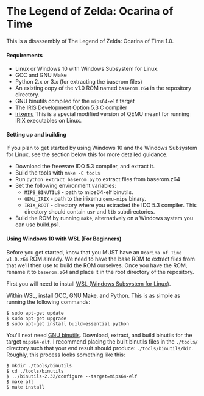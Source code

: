 # The Legend of Zelda: Ocarina of Time

This is a disassembly of The Legend of Zelda: Ocarina of Time 1.0.

#### Requirements

* Linux or Windows 10 with Windows Subsystem for Linux.
* GCC and GNU Make
* Python 2.x or 3.x (for extracting the baserom files)
* An existing copy of the v1.0 ROM named `baserom.z64` in the repository directory.
* GNU binutils compiled for the `mips64-elf` target
* The IRIS Development Option 5.3 C compiler
* [irixemu](https://github.com/camthesaxman/irixemu) This is a special modified version of QEMU meant for running IRIX executables on Linux.

#### Setting up and building

If you plan to get started by using Windows 10 and the Windows Subsystem for Linux, see the section below this for more detailed guidance.

* Download the freeware IDO 5.3 compiler, and extract it.
* Build the tools with `make -C tools`
* Run `python extract_baserom.py` to extract files from baserom.z64
* Set the following environment variables:
  - `MIPS_BINUTILS` - path to mips64-elf binutils.
  - `QEMU_IRIX` - path to the irixemu `qemu-mips` binary.
  - `IRIX_ROOT` - directory where you extracted the IDO 5.3 compiler. This directory should contain `usr` and `lib` subdirectories.
* Build the ROM by running `make`, alternatively on a Windows system you can use build.ps1.

#### Using Windows 10 with WSL (For Beginners)

Before you get started, know that you MUST have an `Ocarina of Time v1.0.z64` ROM already. We need to have the base ROM to extract files from that we'll then use to build the ROM ourselves.  Once you have the ROM, rename it to `baserom.z64` and place it in the root directory of the repository.

First you will need to install [WSL (Windows Subsystem for Linux)](https://docs.microsoft.com/en-us/windows/wsl/install-win10).

Within WSL, install GCC, GNU Make, and Python. This is as simple as running the following commands:
```
$ sudo apt-get update
$ sudo apt-get upgrade
$ sudo apt-get install build-essential python
```

You'll next need [GNU binutils](https://mirror.its.dal.ca/gnu/binutils/). Download, extract, and build binutils for the target `mips64-elf`. I recommend placing the built binutils files in the `./tools/` directory such that your end result should produce: `./tools/binutils/bin`. Roughly, this process looks something like this:
```
$ mkdir ./tools/binutils
$ cd ./tools/binutils
$ ../binutils-2.32/configure --target=mips64-elf
$ make all
$ make install
```
